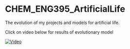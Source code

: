 # CHEM_ENG395_ArtificialLife
The evolution of my projects and models for artificial life.

Click on video below for results of evolutionary model

[![Video](https://img.youtube.com/vi/-xhbK4eaQLI/0.jpg)](https://www.youtube.com/watch?v=-xhbK4eaQLI)